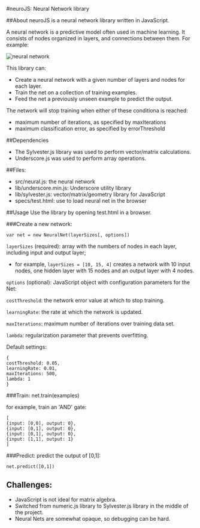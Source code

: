 #neuroJS: Neural Network library

##About
neuroJS is a neural network library written in JavaScript.

A neural network is a predictive model often used in machine learning. It consists of nodes organized in layers, and connections between them. For example:

![neural network](http://upload.wikimedia.org/wikipedia/commons/e/e4/Artificial_neural_network.svg)

This library can:

- Create a neural network with a given number of layers and nodes for each layer.
- Train the net on a collection of training examples.
- Feed the net a previously unseen example to predict the output.

The network will stop training when either of these conditiona is reached:
- maximum number of iterations, as specified by maxIterations
- maximum classification error, as specified by errorThreshold

##Dependencies
- The Sylvester.js library was used to perform vector/matrix calculations.
- Underscore.js was used to perform array operations.

##Files:
- src/neural.js: the neural network
- lib/underscore.min.js: Underscore utility library
- lib/sylvester.js: vector/matrix/geometry library for JavaScript 
- specs/test.html: use to load neural net in the browser

##Usage 
Use the library by opening test.html in a browser.

###Create a new network:

    var net = new NeuralNet(layerSizes[, options])

`layerSizes` (required): array with the numbers of nodes in each layer, including input and output layer;
- for example, `layerSizes = [10, 15, 4]` creates a network with 10 input nodes, one hidden layer with 15 nodes 
and an output layer with 4 nodes.

`options` (optional): JavaScript object with configuration parameters for the Net:

`costThreshold`: the network error value at which to stop training. 

`learningRate`: the rate at which the network is updated.

`maxIterations`: maximum number of iterations over training data set.

`lambda`: regularization parameter that prevents overfitting.

Default settings:

    {
    costThreshold: 0.05,
    learningRate: 0.01,
    maxIterations: 500,
    lambda: 1
    }

###Train:
    net.train(examples)

for example, train an 'AND' gate:

    [
    {input: [0,0], output: 0},
    {input: [0,1], output: 0},
    {input: [0,1], output: 0},
    {input: [1,1], output: 1}
    ]

###Predict:
predict the output of [0,1]:

    net.predict([0,1])

## Challenges:

- JavaScript is not ideal for matrix algebra.
- Switched from numeric.js library to Sylvester.js library in the middle of the project.
- Neural Nets are somewhat opaque, so debugging can be hard.